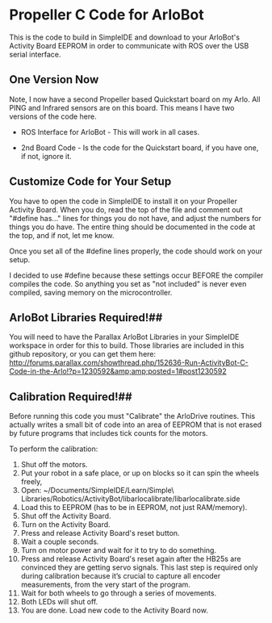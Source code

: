 Propeller C Code for ArloBot
============================

This is the code to build in SimpleIDE and download to your ArloBot's Activity Board EEPROM in order to communicate with ROS over the USB serial interface.

## One Version Now ##
Note, I now have a second Propeller based Quickstart board on my Arlo. All PING and Infrared sensors are on this board. This means I have two versions of the code here.
* ROS Interface for ArloBot - This will work in all cases.

* 2nd Board Code - Is the code for the Quickstart board, if you have one, if not, ignore it.

## Customize Code for Your Setup ##

You have to open the code in SimpleIDE to install it on your Propeller Activity Board.
When you do, read the top of the file and comment out "#define has..." lines for things you do not have,
and adjust the numbers for things you do have.
The entire thing should be documented in the code at the top, and if not, let me know.

Once you set all of the #define lines properly, the code should work on your setup.

I decided to use #define because these settings occur BEFORE the compiler compiles the code. So anything you set as "not included" is never even compiled, saving memory on the microcontroller.

## ArloBot Libraries Required!##
You will need to have the Parallax ArloBot Libraries in your SimpleIDE workspace in order for this to build. Those libraries are included in this github repository, or you can get them here:
http://forums.parallax.com/showthread.php/152636-Run-ActivityBot-C-Code-in-the-Arlo!?p=1230592&amp;amp;posted=1#post1230592

## Calibration Required!##
Before running this code you must "Calibrate" the ArloDrive routines.
This actually writes a small bit of code into an area of EEPROM that is not erased by future programs that includes tick counts for the motors.

To perform the calibration:

1. Shut off the motors.
2. Put your robot in a safe place, or up on blocks so it can spin the wheels freely,
3. Open: ~/Documents/SimpleIDE/Learn/Simple\ Libraries/Robotics/ActivityBot/libarlocalibrate/libarlocalibrate.side
4. Load this to EEPROM (has to be in EEPROM, not just RAM/memory).
5. Shut off the Activity Board.
6. Turn on the Activity Board.
7. Press and release Activity Board's reset button.
8. Wait a couple seconds. 
9. Turn on motor power and wait for it to try to do something.
10. Press and release Activity Board's reset again after the HB25s are convinced they are getting servo signals. This last step is required only during calibration because it’s crucial to capture all encoder measurements, from the very start of the program.
11. Wait for both wheels to go through a series of movements.
12. Both LEDs will shut off.
13. You are done. Load new code to the Activity Board now.
